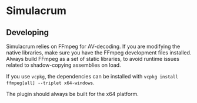 # Simulacrum

## Developing

Simulacrum relies on FFmpeg for AV-decoding. If you are modifying the native libraries, make sure you have the FFmpeg development files installed. Always build FFmpeg as a set of static libraries, to avoid runtime issues related to shadow-copying assemblies on load. 

If you use `vcpkg`, the dependencies can be installed with `vcpkg install ffmpeg[all] --triplet x64-windows`.

The plugin should always be built for the x64 platform.

